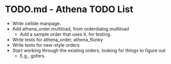 # TODO.md - Athena TODO List

- Write cellide manpage.
- Add athena_order.multiload, from orderdialog.multiload
  - Add a sample order that uses it, for testing.
- Write tests for athena_order, athena_flunky
- Write tests for new-style orders
- Start working through the existing orders, looking for things to figure
  out
  - E.g., gofers.

